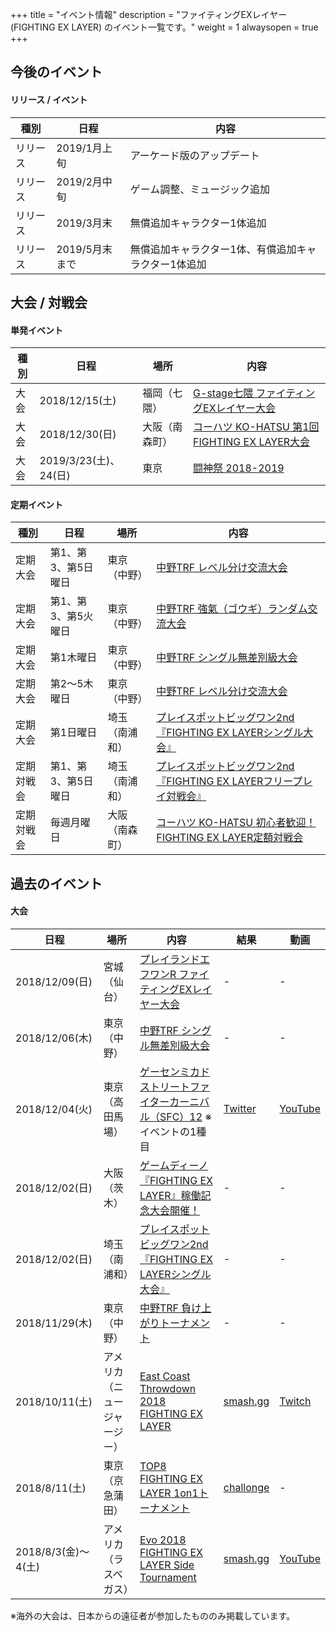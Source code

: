 +++
title = "イベント情報"
description = "ファイティングEXレイヤー (FIGHTING EX LAYER) のイベント一覧です。"
weight = 1
alwaysopen = true
+++

## 今後のイベント

#### リリース / イベント

|種別|日程|内容|
|----|----|----|
|リリース|2019/1月上旬|アーケード版のアップデート|
|リリース|2019/2月中旬|ゲーム調整、ミュージック追加|
|リリース|2019/3月末|無償追加キャラクター1体追加|
|リリース|2019/5月末まで|無償追加キャラクター1体、有償追加キャラクター1体追加|

## 大会 / 対戦会

#### 単発イベント

|種別|日程|場所|内容|
|----|----|----|----|
|大会|2018/12/15(土)|福岡（七隈）|[G-stage七隈 ファイティングEXレイヤー大会](https://twitter.com/Gstage_Nanakuma/status/1065526587485868032)|
|大会|2018/12/30(日)|大阪（南森町）|[コーハツ KO-HATSU 第1回FIGHTING EX LAYER大会](http://www.ko-hatsu.com/event.htm#fexl)|
|大会|2019/3/23(土)、24(日)|東京|[闘神祭 2018-2019](https://www.toushinsai.com/)|

#### 定期イベント

|種別|日程|場所|内容|
|----|----|----|----|
|定期大会|第1、第3、第5日曜日|東京（中野）|[中野TRF レベル分け交流大会](http://trftrf.com/event.html#Sun)|
|定期大会|第1、第3、第5火曜日|東京（中野）|[中野TRF 強氣（ゴウギ）ランダム交流大会](http://trftrf.com/event.html#Tues)|
|定期大会|第1木曜日|東京（中野）|[中野TRF シングル無差別級大会](http://trftrf.com/event.html#Thurs)|
|定期大会|第2～5木曜日|東京（中野）|[中野TRF レベル分け交流大会](http://trftrf.com/event.html#Thurs)|
|定期大会|第1日曜日|埼玉（南浦和）|[プレイスポットビッグワン2nd『FIGHTING EX LAYERシングル大会』](https://twitter.com/public_bigone/status/1066253301459509248)|
|定期対戦会|第1、第3、第5日曜日|埼玉（南浦和）|[プレイスポットビッグワン2nd『FIGHTING EX LAYERフリープレイ対戦会』](https://twitter.com/public_bigone/status/1066253301459509248)|
|定期対戦会|毎週月曜日|大阪（南森町）|[コーハツ KO-HATSU 初心者歓迎！FIGHTING EX LAYER定額対戦会](http://www.ko-hatsu.com/event.htm#fexl)|

## 過去のイベント

#### 大会

|日程|場所|内容|結果|動画|
|----|----|----|----|----|
|2018/12/09(日)|宮城（仙台）|[プレイランドエフワンR ファイティングEXレイヤー大会](https://twitter.com/PLAYLANDF1R/status/1070610099398295552)|-|-|
|2018/12/06(木)|東京（中野）|[中野TRF シングル無差別級大会](http://trftrf.com/event.html#Thurs)|-|-|
|2018/12/04(火)|東京（高田馬場）|[ゲーセンミカド ストリートファイターカーニバル（SFC）12](http://sp.ch.nicovideo.jp/mikadogame/blomaga/ar1699549) ※イベントの1種目|[Twitter](https://twitter.com/18goSFEX2plus/status/1069943609456095232)|[YouTube](https://www.youtube.com/watch?v=Q9mmirvJM1Y)|
|2018/12/02(日)|大阪（茨木）|[ゲームディーノ『FIGHTING EX LAYER』稼働記念大会開催！](http://blog.livedoor.jp/game_dino/archives/54472011.html)|-|-|
|2018/12/02(日)|埼玉（南浦和）|[プレイスポットビッグワン2nd『FIGHTING EX LAYERシングル大会』](https://twitter.com/public_bigone/status/1066253301459509248)|-|-|
|2018/11/29(木)|東京（中野）|[中野TRF 負け上がりトーナメント](http://trftrf.com/event.html#1129)|-|-|
|2018/10/11(土)|アメリカ（ニュージャージー）|[East Coast Throwdown 2018 FIGHTING EX LAYER](https://smash.gg/tournament/east-coast-throwdown-2018/events/fighting-ex-layer/overview)|[smash.gg](https://smash.gg/tournament/east-coast-throwdown-2018/events/fighting-ex-layer/brackets/389729)|[Twitch](https://www.twitch.tv/videos/325115446)|
|2018/8/11(土)|東京（京急蒲田）|[TOP8 FIGHTING EX LAYER 1on1トーナメント](http://shinobism.com/tokyo-offline-party-8-fighting-ex-layer)|[challonge](https://challonge.com/ja/TOP8_FEXL_1on1)|-|
|2018/8/3(金)～4(土)|アメリカ（ラスベガス）|[Evo 2018 FIGHTING EX LAYER Side Tournament](https://smash.gg/tournament/evo-2018-fighting-ex-layer-side-tournament/details)|[smash.gg](https://smash.gg/tournament/evo-2018-fighting-ex-layer-side-tournament/events/fighting-ex-layer/brackets/336870)|[YouTube](https://www.youtube.com/watch?v=TUVmO02TFDA)|

※海外の大会は、日本からの遠征者が参加したもののみ掲載しています。

